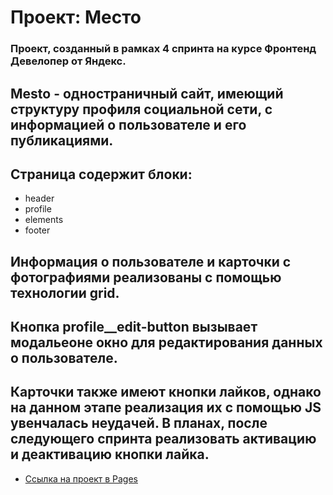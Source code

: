 # Проект: Место

### Проект, созданный в рамках 4 спринта на курсе Фронтенд Девелопер от Яндекс.

## Mesto - одностраничный сайт, имеющий структуру профиля социальной сети, с информацией о пользователе и его публикациями.
## Страница содержит блоки:
* header
* profile
* elements
* footer
## Информация о пользователе и карточки с фотографиями реализованы с помощью технологии grid.
## Кнопка profile__edit-button вызывает модальеоне окно для редактирования данных о пользователе.
## Карточки также имеют кнопки лайков, однако на данном этапе реализация их с помощью JS увенчалась неудачей. В планах, после следующего спринта реализовать активацию и деактивацию кнопки лайка.

* [Ссылка на проект в Pages](https://laito98.github.io/mesto/)

